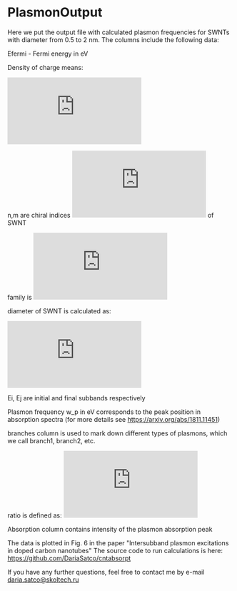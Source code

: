# PlasmonOutput

Here we put the output file with calculated plasmon frequencies for SWNTs with diameter from 0.5 to 2 nm. 
The columns include the following data:

Efermi - Fermi energy in eV

Density of charge means:

![](https://latex.codecogs.com/gif.latex?%5Crho%28E%29%20%3D%20%5Cint_%7B-%5Cinfty%7D%5E%5Cinfty%20DOS%28E%29%20f%20%28E%29%20dE)

n,m are chiral indices ![](https://latex.codecogs.com/gif.latex?%28n%2Cm%29) of SWNT

family is ![](https://latex.codecogs.com/gif.latex?2n&plus;m)

diameter of SWNT is calculated as:

![](https://latex.codecogs.com/gif.latex?d_t%20%3D%20%5Cfrac%7B0.249%20%5Csqrt%7Bn%5E2&plus;m%5E2&plus;nm%7D%7D%7B%5Cpi%7D%20%5Cquad%20%5Ctext%7Bnm%7D)

Ei, Ej are initial and final subbands respectively

Plasmon frequency w_p in eV corresponds to the peak position in absorption spectra (for more details see https://arxiv.org/abs/1811.11451)

branches column is used to mark down different types of plasmons, which we call branch1, branch2, etc.

ratio is defined as: ![](https://latex.codecogs.com/gif.latex?%5Cfrac%7B%20A%28%20%5Comega_%7B%20P_%7Bij%7D%20%7D%20%29%20%7D%7B%5Cmax_%7Bij%7D%20A%28%20%5Comega_%7B%20P_%7Bij%7D%20%7D%20%29%20%7D)

Absorption column contains intensity of the plasmon absorption peak

The data is plotted in Fig. 6 in the paper "Intersubband plasmon excitations in doped carbon nanotubes"
The source code to run calculations is here: https://github.com/DariaSatco/cntabsorpt

If you have any further questions, feel free to contact me by e-mail daria.satco@skoltech.ru

